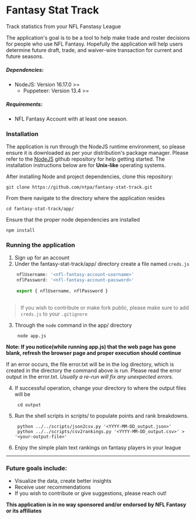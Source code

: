 # Fantasy Stat Track    
    
Track statistics from your NFL Fanstasy League  
    
 The application's goal is to be a tool to help make trade and roster decisions for people who use NFL Fantasy. Hopefully the application will help users determine future draft, trade, and waiver-wire transaction for current and future seasons.
    
##### Dependencies:    
- NodeJS: Version 16.17.0 >=    
    - Puppeteer: Version 13.4 >=    
##### Requirements:    
    
- NFL Fantasy Account with at least one season.    
    
### Installation     
    
The application is run through the NodeJS runtime environment, so please ensure it is downloaded as per your distribution's package manager. Please refer to the [NodeJS](https://github.com/nodejs/node#download) github repository for help getting started. The installation instructions below are for **Unix-like** operating systems. 
    
After installing Node and project dependencies, clone this repository:    
    
    git clone https://github.com/ntpa/fantasy-stat-track.git    
    
From there navigate to the directory where the application resides    
    
    cd fantasy-stat-track/app/    
    
Ensure that the proper node dependencies are installed    
    
    npm install    
    
### Running the application     
1. Sign up for an account    
2. Under the fantasy-stat-track/app/ directory create a file named `creds.js`    
    
```javascript    
    nflUsername: '<nfl-fantasy-account-username>'    
    nflPassword: '<nfl-fantasy-account-password>' 
    
    export { nflUsername, nflPassword }
    
```    
    
> If you wish to contribute or make fork public, please make sure to add `creds.js` to your `.gitignore`    
    
3. Through the `node` command in the app/ directory    

        node app.js    
 
**Note: If you notice(while running app.js) that the web page has gone blank, refresh the browser page and proper execution should continue**


If an error occurs, the file error.txt will be in the log directory, which is created in the directory the command above is run. Please read the error output in the error.txt. *Usually a re-run will fix any unexpected errors*. 
    
4. If successful operation, change your directory to where the output files will be    

        cd output    
    
5. Run the shell scripts in scripts/ to populate points and rank breakdowns.

        python ../../scripts/json2csv.py '<YYYY-MM-DD_output.json>'
        python ../../scripts/csv2rankings.py '<YYYY-MM-DD_output.csv>' > '<your-output-file>'

6. Enjoy the simple plain text rankings on fantasy players in your league

---     
    
### Future goals include:    
    
- Visualize the data, create better insights
- Receive user recommendations 
- If you wish to contribute or give suggestions, please reach out!

**This application is in no way sponsored and/or endorsed by NFL Fantasy or its affiliates**    

